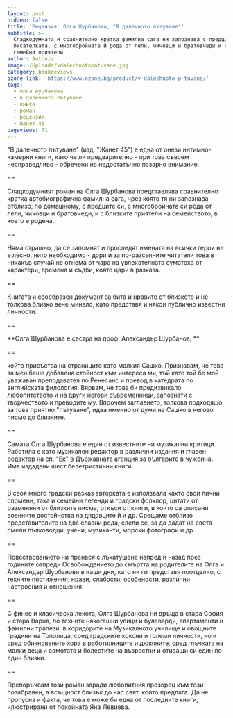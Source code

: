 ```yaml
---
layout: post
hidden: false
title: 'Рецензия: Олга Шурбанова, "В далечното пътуване"'
subtitle: >-
  Сладкодумната и сравнително кратка фамилна сага ни запознава с предците на
  писателката, с многобройната й рода от лели, чичовци и братовчеди и с близките
  семейни приятели
author: Antonia
image: /Uploads/vdalechnotopatuvane.jpg
category: bookreviews
ozone-link: 'https://www.ozone.bg/product/v-dalechnoto-p-tuvane/'
tags:
  - олга шурбанова
  - в далечното пътуване
  - книга
  - роман
  - рецензии
  - Жанет 45
pageviews: 71
---
```

"В далечното пътуване" (изд. "Жанет 45") е една от онези интимно-камерни книги, като че ли предварително - при това съвсем несправедливо - обречени на недостатъчно пазарно внимание. 

\==

Сладкодумният роман на Олга Шурбанова представлява сравнително кратка автобиографична фамилна сага, чрез която тя ни запознава отблизо, по домашному, с предците си, с многобройната си рода от лели, чичовци и братовчеди, и с близките приятели на семейството, в което е родена. 

\==

Няма страшно, да се запомнят и проследят имената на всички герои не е лесно, нито необходимо - дори и за по-разсеяните читатели това в никакъв случай не отнема от чара на увлекателната суматоха от характери, времена и съдби, която цари в разказа. 

\==

Книгата и своебразен документ за бита и нравите от близкото и не толкова близко вече минало, като представя и някои публично известни личности. 

\==

**Олга Шурбанова е сестра на проф. Александър Шурбанов, **

\==

който присъства на страниците като малкия Сашко. Признавам, че това за мен беше добавена стойност към интереса ми, тъй като той бе мой уважаван преподавател по Ренесанс и превод в катедрата по английската филология. Вярвам, че това би предизвикало любопитството и на други негови съвременници, запознати с творчеството и преводите му. Впрочем заглавието, толкова подходящо за това приятно "пътуване", идва именно от думи на Сашко в негово писмо до близките. 

\==

Самата Олга Шурбанова е един от известните ни музикални критици. Работила е като музикален редактор в различни издания и главен редактор на сп. "Ек" в Държавната агенция за българите в чужбина. Има издадени шест белетристични книги. 

\==

В своя много градски разказ авторката е използвала както свои лични спомени, така и семейни легенди и градски фолклор, цитати от разменяни от близките писма, откъси от книги, в които са описани военните достойнства на дядовците й и др. Срещаме отблизо представителите на два славни рода, слели се, за да дадат на света смели пълководци, учени, музиканти, морски фотографи и др. 

\==

Повествованието ни пренася с лъкатушене напред и назад през годините отпреди Освобождението до смъртта на родителите на Олга и Александър Шурбанови в наши дни, като ни ги представя поотделно, с техните постижения, нрави, слабости, особености, различни настроения и отношения. 

\==

С финес и класическа лекота, Олга Шурбанова ни връща в стара София и стара Варна, по техните някогашни улици и булеварди, апартаменти и фамилни трапези, в коридорите на Музикалното училище и овощните градини на Тополица, сред градските кокони и големи личности, но и сред обикновените хора в работилниците и дюкяните, сред глъчката на малки деца и самотата и болестите на възрастни и отиващи си един по един близки. 

\==

Препоръчвам този роман заради любопитния прозорец към този позабравен, а всъщност близък до нас свят, който предлага. Да не пропусна и факта, че това е може би една от последните книги, илюстрирани от покойната Яна Левиева.
